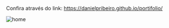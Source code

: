 Confira através do link: https://danielpribeiro.github.io/portifolio/

![home](https://github.com/DanielpRibeiro/portifolio/assets/78006439/828727fa-6423-4e11-932a-a7e2b9fb5040)
